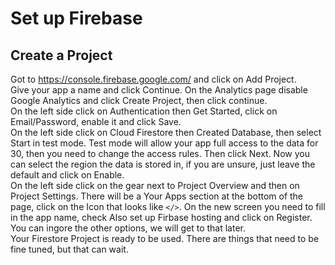 # Set up Firebase
## Create a Project
Got to https://console.firebase.google.com/ and click on Add Project. \
Give your app a name and click Continue. On the Analytics page disable Google Analytics and click Create Project, then click continue. \
On the left side click on Authentication then Get Started, click on Email/Password, enable it and click Save. \
On the left side click on Cloud Firestore then Created Database, then select Start in test mode. Test mode will allow your app full access to the data for 30, then you need to change the access rules. Then click Next. Now you can select the region the data is stored in, if you are unsure, just leave the default and click on Enable. \
On the left side click on the gear next to Project Overview and then on Project Settings. There will be a Your Apps section at the bottom of the page, click on the Icon that looks like `</>`. On the new screen you need to fill in the app name, check Also set up Firbase hosting and click on Register. You can ingore the other options, we will get to that later. \
Your Firestore Project is ready to be used. There are things that need to be fine tuned, but that can wait.

